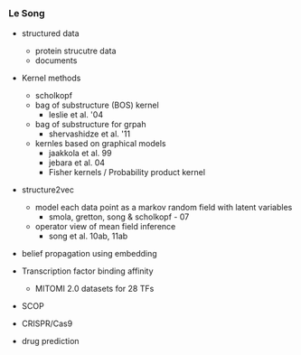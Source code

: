 ## 

### Le Song ###

- structured data
    - protein strucutre data
    - documents

- Kernel methods
    - scholkopf
    - bag of substructure (BOS) kernel
        - leslie et al. '04
    - bag of substructure for grpah
        - shervashidze et al. '11
    - kernles based on graphical models 
        - jaakkola et al. 99
        - jebara et al. 04
        - Fisher kernels / Probability product kernel

- structure2vec
    - model each data point as a markov random field with latent variables
        - smola, gretton, song & scholkopf - 07
    - operator view of mean field inference
        - song et al. 10ab, 11ab

- belief propagation using embedding
- Transcription factor binding affinity
    - MITOMI 2.0 datasets for 28 TFs
- SCOP 
- CRISPR/Cas9
- drug prediction
